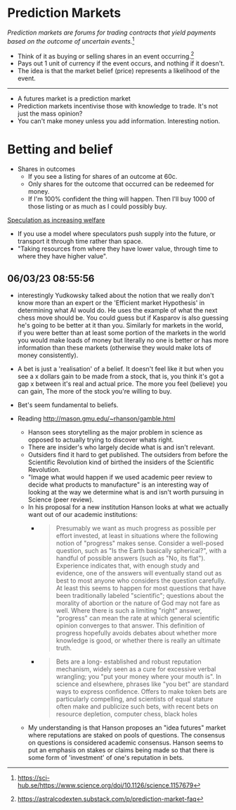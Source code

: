 # Prediction Markets

_Prediction markets are forums for trading contracts that yield payments based on the outcome of uncertain events._[^1]

* Think of it as buying or selling shares in an event occurring.[^2]
* Pays out 1 unit of currency if the event occurs, and nothing if it doesn't.
* The idea is that the market belief (price) represents a likelihood of the event.

---

* A futures market is a prediction market
* Prediction markets incentivise those with knowledge to trade. It's not just the mass opinion?
* You can't make money unless you add information. Interesting notion.



# Betting and belief

* Shares in outcomes
    * If you see a listing for shares of an outcome at 60c.
    * Only shares for the outcome that occurred can be redeemed for money.
    * If I'm 100% confident the thing will happen. Then I'll buy 1000 of those listing or as much as I could possibly buy.
    
[Speculation as increasing welfare](https://www.youtube.com/watch?v=mjN3QfXU_y8)

* If you use a model where speculators push supply into the future, or transport it through time rather than space.
* "Taking resources from where they have lower value, through time to where they have higher value".

## 06/03/23 08:55:56

* interestingly Yudkowsky talked about the notion that we really don't know more than an expert or the 'Efficient market
  Hypothesis' in determining what AI would do. He uses the example of what the next chess move should be. You could
  guess but if Kasparov is also guessing he's going to be better at it than you. Similarly for markets in the world, if
  you were better than at least some portion of the markets in the world you would make loads of money but literally no
  one is better or has more information than these markets (otherwise they would make lots of money consistently).


* A bet is just a 'realisation' of a belief. It doesn't feel like it but when you see a x dollars gain to be made from a
  stock, that is, you think it's got a gap x between it's real and actual price. The more you feel (believe) you can
  gain, The more of the stock you're willing to buy.
* Bet's seem fundamental to beliefs.

* Reading http://mason.gmu.edu/~rhanson/gamble.html
    * Hanson sees storytelling as the major problem in science as opposed to actually trying to discover whats right.
    * There are insider's who largely decide what is and isn't relevant.
    * Outsiders find it hard to get published. The outsiders from before the Scientific Revolution kind of birthed the
      insiders of the Scientific Revolution.
    * "Image what would happen if we used academic peer review to decide what products to manufacture" is an interesting
      way of looking at the way we determine what is and isn't worth pursuing in Science (peer review).
    * In his proposal for a new institution Hanson looks at what we actually want out of our academic institutions:
        * > Presumably we want as much progress as possible per effort invested, at least in situations where the following
          notion of "progress" makes sense. Consider a well-posed question, such as "Is the Earth basically spherical?",
          with a handful of possible answers (such as "No, its flat"). Experience indicates that, with enough study and
          evidence, one of the answers will eventually stand out as best to most anyone who considers the question
          carefully. At least this seems to happen for most questions that have been traditionally labeled "scientific";
          questions about the morality of abortion or the nature of God may not fare as well. Where there is such a limiting
          "right" answer, "progress" can mean the rate at which general scientific opinion converges to that answer. This
          definition of progress hopefully avoids debates about whether more knowledge is good, or whether there is really
          an ultimate truth.
        * > Bets are a long- established and robust reputation mechanism, widely seen as a cure for excessive verbal
          wrangling; you "put your money where your mouth is". In science and elsewhere, phrases like "you bet" are
          standard ways to express confidence. Offers to make token bets are particularly compelling, and scientists of
          equal stature often make and publicize such bets, with recent bets on resource depletion, computer chess,
          black holes
    * My understanding is that Hanson proposes an "idea futures" market where reputations are staked on pools of
      questions. The consensus on questions is considered academic consensus. Hanson seems to put an emphasis on stakes
      or claims being made so that there is some form of 'investment' of one's reputation in bets.


[^1]: https://sci-hub.se/https://www.science.org/doi/10.1126/science.1157679
[^2]: https://astralcodexten.substack.com/p/prediction-market-faq

